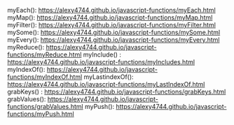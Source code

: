myEach(): https://alexy4744.github.io/javascript-functions/myEach.html  
myMap(): https://alexy4744.github.io/javascript-functions/myMap.html  
myFilter(): https://alexy4744.github.io/javascript-functions/myFilter.html  
mySome():  https://alexy4744.github.io/javascript-functions/mySome.html 
myEvery(): https://alexy4744.github.io/javascript-functions/myEvery.html 
myReduce(): https://alexy4744.github.io/javascript-functions/myReduce.html 
myInclude() : https://alexy4744.github.io/javascript-functions/myIncludes.html 
myIndexOf(): https://alexy4744.github.io/javascript-functions/myIndexOf.html 
myLastindexOf(): https://alexy4744.github.io/javascript-functions/myLastIndexOf.html
grabKeys() : https://alexy4744.github.io/javascript-functions/grabKeys.html 
grabValues(): https://alexy4744.github.io/javascript-functions/grabValues.html 
myPush(): https://alexy4744.github.io/javascript-functions/myPush.html 



